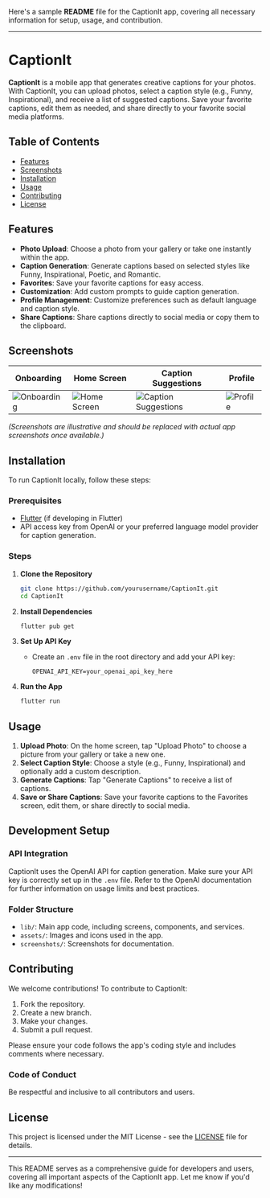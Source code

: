 Here's a sample **README** file for the CaptionIt app, covering all necessary information for setup, usage, and contribution.

---

# CaptionIt

**CaptionIt** is a mobile app that generates creative captions for your photos. With CaptionIt, you can upload photos, select a caption style (e.g., Funny, Inspirational), and receive a list of suggested captions. Save your favorite captions, edit them as needed, and share directly to your favorite social media platforms.

## Table of Contents

- [Features](#features)
- [Screenshots](#screenshots)
- [Installation](#installation)
- [Usage](#usage)
- [Contributing](#contributing)
- [License](#license)

## Features

- **Photo Upload**: Choose a photo from your gallery or take one instantly within the app.
- **Caption Generation**: Generate captions based on selected styles like Funny, Inspirational, Poetic, and Romantic.
- **Favorites**: Save your favorite captions for easy access.
- **Customization**: Add custom prompts to guide caption generation.
- **Profile Management**: Customize preferences such as default language and caption style.
- **Share Captions**: Share captions directly to social media or copy them to the clipboard.

## Screenshots

| Onboarding | Home Screen | Caption Suggestions | Profile |
| ----------- | ------------------- | --------- | ------- |
| ![Onboarding](https://github.com/user-attachments/assets/8cd14693-f9e2-4c2c-befc-9223caee6868) | ![Home Screen](https://github.com/user-attachments/assets/d2a403c3-ccb3-49b6-81f9-10204d8ee8a1) | ![Caption Suggestions](https://github.com/user-attachments/assets/71d55c2a-34a1-4c68-8faf-9fe3aa64cbc2) |  ![Profile](https://github.com/user-attachments/assets/654073d5-3554-4518-b741-03e74d118a1c) |



*(Screenshots are illustrative and should be replaced with actual app screenshots once available.)*

## Installation

To run CaptionIt locally, follow these steps:

### Prerequisites

- [Flutter](https://flutter.dev/docs/get-started/install) (if developing in Flutter)
- API access key from OpenAI or your preferred language model provider for caption generation.

### Steps

1. **Clone the Repository**
   ```bash
   git clone https://github.com/yourusername/CaptionIt.git
   cd CaptionIt
   ```

2. **Install Dependencies**
   ```bash
   flutter pub get
   ```

3. **Set Up API Key**
   - Create an `.env` file in the root directory and add your API key:
     ```
     OPENAI_API_KEY=your_openai_api_key_here
     ```

4. **Run the App**
   ```bash
   flutter run
   ```

## Usage

1. **Upload Photo**: On the home screen, tap "Upload Photo" to choose a picture from your gallery or take a new one.
2. **Select Caption Style**: Choose a style (e.g., Funny, Inspirational) and optionally add a custom description.
3. **Generate Captions**: Tap "Generate Captions" to receive a list of captions.
4. **Save or Share Captions**: Save your favorite captions to the Favorites screen, edit them, or share directly to social media.

## Development Setup

### API Integration

CaptionIt uses the OpenAI API for caption generation. Make sure your API key is correctly set up in the `.env` file. Refer to the OpenAI documentation for further information on usage limits and best practices.

### Folder Structure

- `lib/`: Main app code, including screens, components, and services.
- `assets/`: Images and icons used in the app.
- `screenshots/`: Screenshots for documentation.

## Contributing

We welcome contributions! To contribute to CaptionIt:

1. Fork the repository.
2. Create a new branch.
3. Make your changes.
4. Submit a pull request.

Please ensure your code follows the app's coding style and includes comments where necessary.

### Code of Conduct

Be respectful and inclusive to all contributors and users.

## License

This project is licensed under the MIT License - see the [LICENSE](LICENSE) file for details.

---

This README serves as a comprehensive guide for developers and users, covering all important aspects of the CaptionIt app. Let me know if you'd like any modifications!
